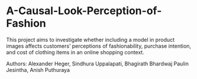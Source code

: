 # A-Causal-Look-Perception-of-Fashion
This project aims to investigate whether including a model in product images affects customers’ perceptions of fashionability, purchase intention, and cost of clothing items in an online shopping context.

Authors:
Alexander Heger, Sindhura Uppalapati, Bhagirath Bhardwaj Paulin Jesintha, Anish Puthuraya
